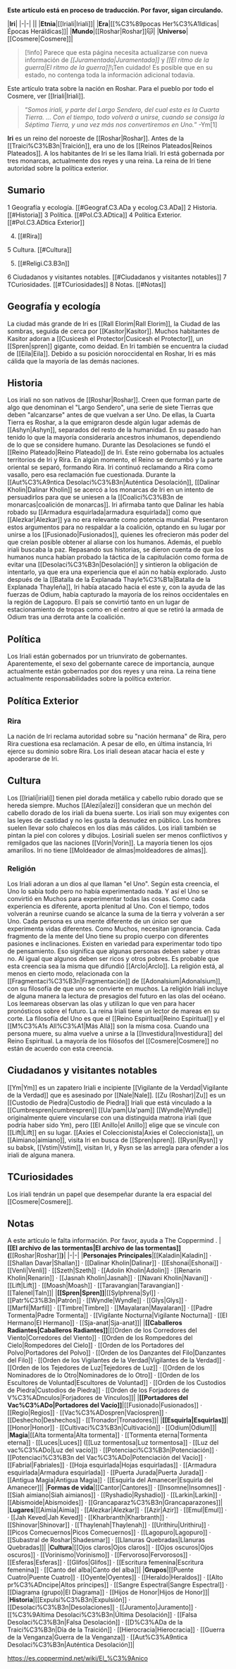 **Este artículo está en proceso de traducción. Por favor, sigan circulando.**


|**Iri**|
|-|-|
||
|**Etnia**|[[Iriali\|Iriali]]|
|**Era**|[[%C3%89pocas Her%C3%A1ldicas\|Épocas Heráldicas]]|
|**Mundo**|[[Roshar\|Roshar]]🐱︎|
|**Universo**|[[Cosmere\|Cosmere]]|

> [!info] Parece que esta página necesita actualizarse con nueva información de *[[Juramentada\|Juramentada]]* y *[[El ritmo de la guerra\|El ritmo de la guerra]]*!¡Ten cuidado! Es posible que en su estado, no contenga toda la información adicional todavía.

Este artículo trata sobre la nación en Roshar. Para el pueblo por todo el Cosmere, ver [[Iriali\|Iriali]].
>“*Somos iriali, y parte del Largo Sendero, del cual esta es la Cuarta Tierra. … Con el tiempo, todo volverá a unirse, cuando se consiga la Séptima Tierra, y una vez más nos convertiremos en Uno.*”
\-Ym[1]


**Iri** es un reino del noroeste de [[Roshar\|Roshar]]. Antes de la [[Traici%C3%B3n\|Traición]], era uno de los [[Reinos Plateados\|Reinos Plateados]]. A los habitantes de Iri se les llama Iriali. Iri está gobernada por tres monarcas, actualmente dos reyes y una reina. La reina de Iri tiene autoridad sobre la política exterior.

## Sumario

1 Geografía y ecología. [[#Geograf.C3.ADa y ecolog.C3.ADa]] 
2 Historia. [[#Historia]] 
3 Política. [[#Pol.C3.ADtica]] 
4 Política Exterior. [[#Pol.C3.ADtica Exterior]] 

4. [[#Rira]] 


5 Cultura. [[#Cultura]] 

5. [[#Religi.C3.B3n]] 


6 Ciudadanos y visitantes notables. [[#Ciudadanos y visitantes notables]] 
7 TCuriosidades. [[#TCuriosidades]] 
8 Notas. [[#Notas]] 


## Geografía y ecología
La ciudad más grande de Iri es [[Rall Elorim\|Rall Elorim]], la Ciudad de las sombras, seguida de cerca por [[Kasitor\|Kasitor]]. Muchos habitantes de Kasitor adoran a [[Cusicesh el Protector\|Cusicesh el Protector]], un [[Spren\|spren]] gigante, como deidad. En Iri también se encuentra la ciudad de [[Eila\|Eila]]. Debido a su posición noroccidental en Roshar, Iri es más cálida que la mayoría de las demás naciones.

## Historia
Los iriali no son nativos de [[Roshar\|Roshar]]. Creen que forman parte de algo que denominan el "Largo Sendero", una serie de siete Tierras que deben "alcanzarse" antes de que vuelvan a ser Uno. De ellas, la Cuarta Tierra es Roshar, a la que emigraron desde algún lugar además de [[Ashyn\|Ashyn]], separados del resto de la humanidad. En su pasado han tenido lo que la mayoría consideraría ancestros inhumanos, dependiendo de lo que se considere humano.
Durante las Desolaciones se fundó el [[Reino Plateado\|Reino Plateado]] de Iri. Este reino gobernaba los actuales territorios de Iri y Rira. En algún momento, el Reino se derrumbó y la parte oriental se separó, formando Rira. Iri continuó reclamando a Rira como vasallo, pero esa reclamación fue cuestionada.
Durante la [[Aut%C3%A9ntica Desolaci%C3%B3n\|Auténtica Desolación]], [[Dalinar Kholin\|Dalinar Kholin]] se acercó a los monarcas de Iri en un intento de persuadirlos para que se uniesen a la [[Coalici%C3%B3n de monarcas\|coalición de monarcas]]. Iri afirmaba tanto que Dalinar les había robado su [[Armadura esquirlada\|armadura esquirlada]] como que [[Alezkar\|Alezkar]] ya no era relevante como potencia mundial. Presentaron estos argumentos para no respaldar a la coalición, optando en su lugar por unirse a los [[Fusionado\|Fusionados]], quienes les ofrecieron más poder del que creían posible obtener al aliarse con los humanos. Además, el pueblo iriali buscaba la paz. Repasando sus historias, se dieron cuenta de que los humanos nunca habían probado la táctica de la capitulación como forma de evitar una [[Desolaci%C3%B3n\|Desolación]] y sintieron la obligación de intentarlo, ya que era una experiencia que el  aún no había explorado.
Justo después de la [[Batalla de la Explanada Thayle%C3%B1a\|Batalla de la Explanada Thayleña]], Iri había atacado hacia el este y, con la ayuda de las fuerzas de Odium, había capturado la mayoría de los reinos occidentales en la región de Lagopuro. El país se convirtió tanto en un lugar de estacionamiento de tropas como en el centro al que se retiró la armada de Odium tras una derrota ante la coalición.

## Política
Los Iriali están gobernados por un triunvirato de gobernantes. Aparentemente, el sexo del gobernante carece de importancia, aunque actualmente están gobernados por dos reyes y una reina. La reina tiene actualmente responsabilidades sobre la política exterior.

## Política Exterior
### Rira
La nación de Iri reclama autoridad sobre su "nación hermana" de Rira, pero Rira cuestiona esa reclamación. A pesar de ello, en última instancia, Iri ejerce su dominio sobre Rira. Los iriali desean atacar hacia el este y apoderarse de Iri.

## Cultura
Los [[Iriali\|iriali]] tienen piel dorada metálica y cabello rubio dorado que se hereda siempre. Muchos [[Alezi\|alezi]] consideran que un mechón del cabello dorado de los iriali da buena suerte. Los iriali son muy exigentes con las leyes de castidad y no les gusta la desnudez en público. Los hombres suelen llevar solo chalecos en los días más cálidos. Los iriali también se pintan la piel con colores y dibujos. Losiriali suelen ser menos conflictivos y remilgados que las naciones [[Vorin\|Vorin]]. La mayoría tienen los ojos amarillos.
Iri no tiene [[Moldeador de almas\|moldeadores de almas]].

### Religión
Los Iriali adoran a un dios al que llaman "el Uno". Según esta creencia, el Uno lo sabía todo pero no había experimentado nada. Y así el Uno se convirtió en Muchos para experimentar todas las cosas. Como cada experiencia es diferente, aporta plenitud al Uno. Con el tiempo, todos volverán a reunirse cuando se alcance la suma de la tierra y volverán a ser Uno. Cada persona es una mente diferente de un único ser que experimenta vidas diferentes. Como Muchos, necesitan ignorancia. Cada fragmento de la mente del Uno tiene su propio cuerpo con diferentes pasiones e inclinaciones. Existen en variedad para experimentar todo tipo de pensamiento. Eso significa que algunas personas deben saber y otras no. Al igual que algunos deben ser ricos y otros pobres.
Es probable que esta creencia sea la misma que difundió [[Arclo\|Arclo]].
La religión está, al menos en cierto modo, relacionada con la [[Fragmentaci%C3%B3n\|Fragmentación]] de [[Adonalsium\|Adonalsium]], con su filosofía de que uno se convierte en muchos.
La religión Iriali incluye de alguna manera la lectura de presagios del futuro en las olas del océano. Los leemareas observan las olas y utilizan lo que ven para hacer pronósticos sobre el futuro. La reina Iriali tiene un lector de mareas en su corte.
La filosofía del Uno es que el [[Reino Espiritual\|Reino Espiritual]] y el [[M%C3%A1s All%C3%A1\|Más Allá]] son la misma cosa. Cuando una persona muere, su alma vuelve a unirse a la [[Investidura\|Investidura]] del Reino Espiritual. La mayoría de los filósofos del [[Cosmere\|Cosmere]] no están de acuerdo con esta creencia.

## Ciudadanos y visitantes notables
[[Ym\|Ym]] es un zapatero Iriali e incipiente [[Vigilante de la Verdad\|Vigilante de la Verdad]] que es asesinado por [[Nale\|Nale]].
[[Zu (Roshar)\|Zu]] es un [[Custodio de Piedra\|Custodio de Piedra]] Iriali que está vinculado a la [[Cumbrespren\|cumbrespren]] [[Ua'pam\|Ua'pam]]
[[Wyndle\|Wyndle]] originalmente quiere vincularse con una distinguida matrona iriali (que podría haber sido Ym), pero [[El Anillo\|el Anillo]] elige que se vincule con [[Lift\|Lift]] en su lugar.
[[Axies el Coleccionista\|Axies el Coleccionista]], un [[Aimiano\|aimiano]], visita Iri en busca de [[Spren\|spren]].
[[Rysn\|Rysn]] y su babsk, [[Vstim\|Vstim]], visitan Iri, y Rysn se las arregla para ofender a los iriali de alguna manera.
## TCuriosidades
Los iriali tendrán un papel que desempeñar durante la era espacial del [[Cosmere\|Cosmere]].
## Notas

A este artículo le falta información. Por favor, ayuda a The Coppermind .
|**[[El archivo de las tormentas\|El archivo de las tormentas]] (**[[Roshar\|Roshar]]**)**|
|-|-|
|**Personajes Principales**|[[Kaladin\|Kaladin]] · [[Shallan Davar\|Shallan]] · [[Dalinar Kholin\|Dalinar]] · [[Eshonai\|Eshonai]] · [[Venli\|Venli]] · [[Szeth\|Szeth]] · [[Adolin Kholin\|Adolin]] · [[Renarin Kholin\|Renarin]] · [[Jasnah Kholin\|Jasnah]] · [[Navani Kholin\|Navani]] · [[Lift\|Lift]] · [[Moash\|Moash]] · [[Taravangian\|Taravangian]] · [[Talenel\|Taln]]|
|**[[Spren\|Spren]]**|[[Sylphrena\|Syl]] · [[Patr%C3%B3n\|Patrón]] · [[Wyndle\|Wyndle]] · [[Glys\|Glys]] · [[Marfil\|Marfil]] · [[Timbre\|Timbre]] · [[Mayalaran\|Mayalaran]] · [[Padre Tormenta\|Padre Tormenta]] · [[Vigilante Nocturna\|Vigilante Nocturna]] · [[El Hermano\|El Hermano]] · [[Sja-anat\|Sja-anat]]|
|**[[Caballeros Radiantes\|Caballeros Radiantes]]**|[[Orden de los Corredores del Viento\|Corredores del Viento]] · [[Orden de los Rompedores del Cielo\|Rompedores del Cielo]] · [[Orden de los Portadores del Polvo\|Portadores del Polvo]] · [[Orden de los Danzantes del Filo\|Danzantes del Filo]] · [[Orden de los Vigilantes de la Verdad\|Vigilantes de la Verdad]] · [[Orden de los Tejedores de Luz\|Tejedores de Luz]] · [[Orden de los Nominadores de lo Otro\|Nominadores de lo Otro]] · [[Orden de los Escultores de Voluntad\|Escultores de Voluntad]] · [[Orden de los Custodios de Piedra\|Custodios de Piedra]] · [[Orden de los Forjadores de V%C3%ADnculos\|Forjadores de Vínculos]]|
|**[[Portadores del Vac%C3%ADo\|Portadores del Vacío]]**|[[Fusionado\|Fusionados]] · [[Regio\|Regios]] · [[Vac%C3%ADospren\|Vacíospren]] · [[Deshecho\|Deshechos]] · [[Tronador\|Tronadores]]|
|**[[Esquirla\|Esquirlas]]**|[[Honor\|Honor]] · [[Cultivaci%C3%B3n\|Cultivación]] · [[Odium\|Odium]]|
|**Magia**|[[Alta tormenta\|Alta tormenta]] · [[Tormenta eterna\|Tormenta eterna]] · [[Luces\|Luces]] ([[Luz tormentosa\|Luz tormentosa]] · [[Luz del vac%C3%ADo\|Luz del vacío]]) · [[Potenciaci%C3%B3n\|Potenciación]] · [[Potenciaci%C3%B3n del Vac%C3%ADo\|Potenciación del Vacío]] · [[Fabrial\|Fabriales]] · [[Hoja esquirlada\|Hojas esquirladas]] · [[Armadura esquirlada\|Armadura esquirlada]] · [[Puerta Jurada\|Puerta Jurada]] · [[Antigua Magia\|Antigua Magia]] · [[Esquirla del Amanecer\|Esquirla del Amanecer]]|
|**Formas de vida**|[[Cantor\|Cantores]] · [[Insomne\|Insomnes]] · [[Siah aimiano\|Siah aimianos]] · [[Ryshadio\|Ryshadio]] · [[Larkin\|Larkin]] · [[Abismoide\|Abismoides]] · [[Grancaparaz%C3%B3n\|Grancaparazones]]|
|**Lugares**|[[Aimia\|Aimia]] · [[Alezkar\|Alezkar]] · [[Azir\|Azir]] · [[Emul\|Emul]] ·  · [[Jah Keved\|Jah Keved]] · [[Kharbranth\|Kharbranth]] · [[Shinovar\|Shinovar]] · [[Thaylenah\|Thaylenah]] · [[Urithiru\|Urithiru]] · [[Picos Comecuernos\|Picos Comecuernos]] · [[Lagopuro\|Lagopuro]] · [[Subastral de Roshar\|Shadesmar]] · [[Llanuras Quebradas\|Llanuras Quebradas]]|
|**Cultura**|[[Ojos claros\|Ojos claros]] · [[Ojos oscuros\|Ojos oscuros]] · [[Vorinismo\|Vorinismo]] · [[Fervoroso\|Fervorosos]] · [[Esferas\|Esferas]] · [[Glifos\|Glifos]] · [[Escritura femenina\|Escritura femenina]] · [[Canto del alba\|Canto del alba]]|
|**Grupos**|[[Puente Cuatro\|Puente Cuatro]] · [[Oyente\|Oyentes]] · [[Heraldo\|Heraldos]] · [[Alto pr%C3%ADncipe\|Altos príncipes]] · [[Sangre Espectral\|Sangre Espectral]] · [[Diagrama (grupo)\|El Diagrama]] · [[Hijos de Honor\|Hijos de Honor]]|
|**Historia**|[[Expulsi%C3%B3n\|Expulsión]] · [[Desolaci%C3%B3n\|Desolaciones]] · [[Juramento\|Juramento]] · [[%C3%9Altima Desolaci%C3%B3n\|Última Desolación]] · [[Falsa Desolaci%C3%B3n\|Falsa Desolación]] · [[D%C3%ADa de la Traici%C3%B3n\|Día de la Traición]] · [[Hierocracia\|Hierocracia]] · [[Guerra de la Venganza\|Guerra de la Venganza]] · [[Aut%C3%A9ntica Desolaci%C3%B3n\|Auténtica Desolación]]|



https://es.coppermind.net/wiki/El_%C3%9Anico